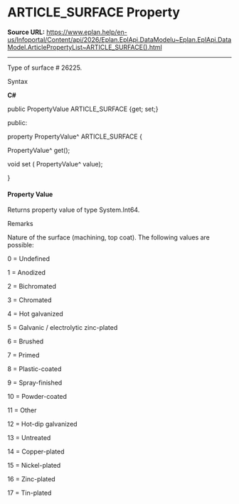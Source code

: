 # ARTICLE_SURFACE Property

**Source URL:** https://www.eplan.help/en-us/Infoportal/Content/api/2026/Eplan.EplApi.DataModelu~Eplan.EplApi.DataModel.ArticlePropertyList~ARTICLE_SURFACE().html

---

Type of surface # 26225.

Syntax

**C#**



public PropertyValue ARTICLE_SURFACE {get; set;}

public:

property PropertyValue^ ARTICLE_SURFACE {

   PropertyValue^ get();

   void set (    PropertyValue^ value);

}


#### Property Value

Returns property value of type System.Int64.

Remarks

Nature of the surface (machining, top coat). The following values are possible:

0 = Undefined

1 = Anodized

2 = Bichromated

3 = Chromated

4 = Hot galvanized

5 = Galvanic / electrolytic zinc-plated

6 = Brushed

7 = Primed

8 = Plastic-coated

9 = Spray-finished

10 = Powder-coated

11 = Other

12 = Hot-dip galvanized

13 = Untreated

14 = Copper-plated

15 = Nickel-plated

16 = Zinc-plated

17 = Tin-plated
